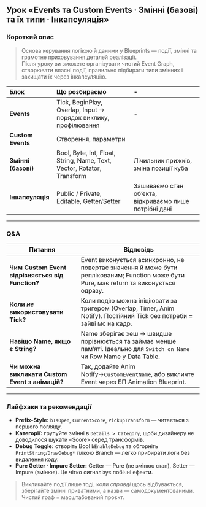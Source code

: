 ## Урок «Events та Custom Events · Змінні (базові) та їх типи · Інкапсуляція»

### Короткий опис
> Основа керування логікою й даними у Blueprints — події, змінні та грамотне приховування деталей реалізації.  
> Після уроку ви зможете організувати чистий Event Graph, створювати власні події, правильно підбирати типи змінних і захищати їх через інкапсуляцію.

| Блок | Що розбираємо | - |
| :- | :- | :- |
| **Events** | Tick, BeginPlay, Overlap, Input → порядок виклику, профілювання | - |
| **Custom Events** | Створення, параметри |  |
| **Змінні (базові)** | Bool, Byte, Int, Float, String, Name, Text, Vector, Rotator, Transform | Лічильник прижків, зміна позиції куба |
| **Інкапсуляція** | Public / Private, Editable, Getter/Setter | Зашиваємо стан обʼєкта, відкриваємо лише потрібні дані |

---

### Q&A

| Питання | Відповідь |
| --- | --- |
| **Чим Custom Event відрізняється від Function?** | Event виконується асинхронно, не повертає значення й може бути реплікованим; Function може бути Pure, має return та виконується одразу. |
| **Коли _не_ використовувати Tick?** | Коли подію можна ініціювати за тригером (Overlap, Timer, Anim Notify). Постійний Tick без потреби = зайві мс на кадр. |
| **Навіщо Name, якщо є String?** | Name зберігає хеш → швидше порівнюється та займає менше пам’яті. Ідеально для `Switch on Name` чи Row Name у Data Table. |
| **Чи можна викликати Custom Event з анімацій?** | Так, додайте Anim Notify→`CustomEventName`, або викличте Event через БП Animation Blueprint. |

---

### Лайфхаки та рекомендації

- **Prefix-Style:** `bIsOpen`, `CurrentScore`, `PickupTransform` — читається з першого погляду.  
- **Категорії:** групуйте змінні в `Details > Category`, щоби дизайнеру не доводилося шукати «Score» серед трансформів.  
- **Debug Toggle:** створіть Bool `bEnableDebug` та обгорніть `PrintString`/`DrawDebug*` гілкою Branch — легко прибирати логи без видалення коду.  
- **Pure Getter · Impure Setter:** Getter — Pure (не змінює стан), Setter — Impure (змінює). Це чітко сигналізує побічні ефекти.  

> Викликайте події лише тоді, коли _справді_ щось відбувається, зберігайте змінні приватними, а назви — самодокументованими. Чистий граф = масштабований проєкт.
